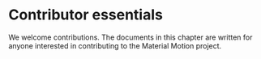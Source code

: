 # Contributor essentials

We welcome contributions. The documents in this chapter are written for anyone interested in contributing to the Material Motion project.
